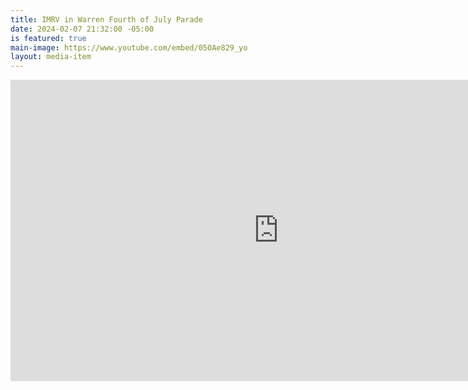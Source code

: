 ```yaml
---
title: IMRV in Warren Fourth of July Parade
date: 2024-02-07 21:32:00 -05:00
is featured: true
main-image: https://www.youtube.com/embed/05OAe829_yo
layout: media-item
---
```


<iframe width="857" height="482" src="https://www.youtube.com/embed/05OAe829_yo" title="Warren July 4th Parade Vermont 2023" frameborder="0" allow="accelerometer; autoplay; clipboard-write; encrypted-media; gyroscope; picture-in-picture; web-share" allowfullscreen></iframe>